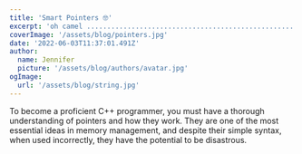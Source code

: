 ```yaml
---
title: 'Smart Pointers 🤓'
excerpt: 'oh camel ...................................................'
coverImage: '/assets/blog/pointers.jpg'
date: '2022-06-03T11:37:01.491Z'
author:
  name: Jennifer
  picture: '/assets/blog/authors/avatar.jpg'
ogImage:
  url: '/assets/blog/string.jpg'
---
```


To become a proficient C++ programmer, you must have a thorough understanding of pointers and how they work. They are one of the most essential ideas in memory management, and despite their simple syntax, when used incorrectly, they have the potential to be disastrous. 

